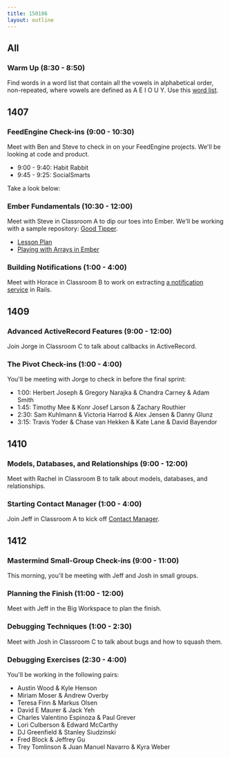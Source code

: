 ```yaml
---
title: 150106
layout: outline
---
```


## All

### Warm Up (8:30 - 8:50)

Find words in a word list that contain all the vowels in alphabetical order, non-repeated, where vowels are defined as A E I O U Y. Use this [word list](https://gist.github.com/stevekinney/c0b7cd61d6c1ecd727ca).

## 1407

### FeedEngine Check-ins (9:00 - 10:30)

Meet with Ben and Steve to check in on your FeedEngine projects. We'll be looking at code and product.

* 9:00 - 9:40: Habit Rabbit
* 9:45 - 9:25: SocialSmarts

Take a look below:

### Ember Fundamentals (10:30 - 12:00)

Meet with Steve in Classroom A to dip our toes into Ember. We'll be working with a sample repository: [Good Tipper][gt].

[gt]: https://github.com/turingschool-examples/good-tipper

* [Lesson Plan](https://github.com/turingschool/lesson_plans/blob/master/ruby_04-apis_and_scalability/ember_fundementals.markdown)
* [Playing with Arrays in Ember](http://jsbin.com/xakuso)

### Building Notifications (1:00 - 4:00)

Meet with Horace in Classroom B to work on extracting [a notification service][not] in Rails.

[not]: http://tutorials.jumpstartlab.com/projects/monsterporium/extract_notification_service.html

## 1409

### Advanced ActiveRecord Features (9:00 - 12:00)

Join Jorge in Classroom C to talk about callbacks in ActiveRecord.

### The Pivot Check-ins (1:00 - 4:00)

You'll be meeting with Jorge to check in before the final sprint:

* 1:00: Herbert Joseph & Gregory Narajka & Chandra Carney & Adam Smith
* 1:45: Timothy Mee & Konr Josef Larson & Zachary Routhier
* 2:30: Sam Kuhlmann & Victoria Harrod & Alex Jensen & Danny Glunz
* 3:15: Travis Yoder & Chase van Hekken & Kate Lane & David Bayendor

## 1410

### Models, Databases, and Relationships (9:00 - 12:00)

Meet with Rachel in Classroom B to talk about models, databases, and relationships.

### Starting Contact Manager (1:00 - 4:00)

Join Jeff in Classroom A to kick off [Contact Manager](http://tutorials.jumpstartlab.com/projects/contact_manager.html).

## 1412

### Mastermind Small-Group Check-ins (9:00 - 11:00)

This morning, you'll be meeting with Jeff and Josh in small groups.

### Planning the Finish (11:00 - 12:00)

Meet with Jeff in the Big Workspace to plan the finish.

### Debugging Techniques (1:00 - 2:30)

Meet with Josh in Classroom C to talk about bugs and how to squash them.

### Debugging Exercises (2:30 - 4:00)

You'll be working in the following pairs:

* Austin Wood & Kyle Henson
* Miriam Moser & Andrew Overby
* Teresa Finn & Markus Olsen
* David E Maurer & Jack Yeh
* Charles Valentino Espinoza & Paul Grever
* Lori Culberson & Edward McCarthy
* DJ Greenfield & Stanley Siudzinski
* Fred Block & Jeffrey Gu
* Trey Tomlinson & Juan Manuel Navarro & Kyra Weber